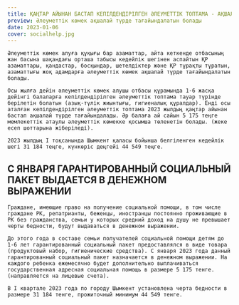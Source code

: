 ```yaml
---
title: ҚАҢТАР АЙЫНАН БАСТАП КЕПІЛДЕНДІРІЛГЕН ӘЛЕУМЕТТІК ТОПТАМА - АҚШАЛАЙ ТҮРДЕ ТАҒАЙЫНДАЛАДЫ
preview: Әлеуметтік көмек ақшалай түрде тағайындалатын болады
date: 2023-01-06
cover: socialhelp.jpg 
---
```

    Әлеуметтік көмек алуға құқығы бар азаматтар, айта кеткенде отбасының жан басына шақандағы орташа табысы кедейлік шегінен аспайтын ҚР азаматтары, қандастар, босқындар, шетелдіктер және ҚР тұрақты тұратын, азаматтығы жоқ адамдарға әлеуметтік көмек ақшалай түрде тағайындалатын болады. 

	Осы жылға дейін әлеуметтік көмек алушы отбасы құрамында 1-6 жасқа дейінгі балаларға кепілдендірілген әлеуметтік топтама тауар түрінде берілетін болатын (азық-түлік жиынтығы, гигиеналық құралдар). Енді осы аталған кепілдендірілген әлеуметтік топтама 2023 жылдың қаңтар айынан бастап ақшалай түрде тағайындалады. Әр балаға ай сайын 5 175 теңге мемлекеттік атаулы әлеуметтік көмекке қосымша төленетін болады. (жеке есеп шоттарына жіберіледі). 
    
	2023 жылдың I тоқсанында Шымкент қаласы бойынша белгіленген кедейлік шегі 31 184 теңге, күнкөріс деңгейі 44 549 теңге.

## С ЯНВАРЯ ГАРАНТИРОВАННЫЙ СОЦИАЛЬНЫЙ ПАКЕТ ВЫДАЕТСЯ В ДЕНЕЖНОМ ВЫРАЖЕНИИ

    Граждане, имеющие право на получение социальной помощи, в том числе граждане РК, репатрианты, беженцы, иностранцы постоянно проживающие в РК без гражданства, семьи у которых средний доход на душу не превышает черты бедности, будут выдаваться в денежном выражении.

    До этого года в составе семьи получателей социальной помощи детям до 1-6 лет гарантированный социальный пакет предоставлялся в виде товара (продуктовый набор, гигиенические средства). С января 2023 года данный гарантированный социальный пакет назначается в денежном выражении. На каждого ребенка ежемесячно будет дополнительно выплачиваться государственная адресная социальная помощь в размере 5 175 тенге. (направляется на лицевые счета).

    В I квартале 2023 года по городу Шымкент установлена черта бедности в размере 31 184 тенге, прожиточный минимум 44 549 тенге.